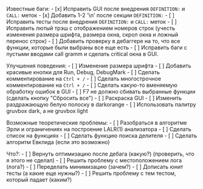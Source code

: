 Известные баги:
    - [x] Исправить GUI после внедрения `DEFINITION:` и `CALL:` меток
    - [x] Добавить 1-2 '\n' после секции `DEFINITION:`
    - [ ] Исправить тесты после внедрения `DEFINITION:` и `CALL:` меток
    - [ ] Исправить лютый трэш с отображением номеров строк (учесть изменения
        размера шрифта, размера окна, скрол окна и ложный перенос строк)
    - [ ] Добавить проверку в дебаггере на то, что все функции, которые были
        выбраны все еще есть
    - [ ] Исправить баги с пустыми вводами call gramm и сделать critical окна
        в GUI.

Улучшения поведения:
    - [ ] Изменение размера шрифта
    - [ ] Добавить красивые кнопки для Run, Debug, DebugMark
    - [ ] Сделать комментирование на `Ctrl + /`
    - [ ] Сделать многострочное комментирование на `Ctrl + /`
    - [ ] Сделать какую-то вменяемую обработку ошибок в GUI
    - [ ] F7 не должно сбивать выбранные функции (сделать кнопку "Сбросить все")
    - [ ] Раскраска GUI
        - [ ] Изменить раздражающую белую полоску в darkorange
        - [ ] Использовать палитру gruvbox dark, а не gruvbox light

Возможные теоретические проблемы:
    - [ ] Разобраться в алгоритме Эрли и ограничениях на построение LALR(1) анализатора
    - [ ] Сделать список на функциях
    - [ ] Сделать функцию поиска делителя
    - [ ] Сделать алгоритм Евклида (если это возможно)

Что?:
    - [ ] Вернуть оптимизацию после дебага (какую?) (проверить, что я этого не
        сделал)
    - [ ] Решить проблему с местоположением лога (лога?)
    - [ ] Переделать минимизацию (зачем?)
    - [ ] Дописать юнит тесты (а какие еще нужны?)
    - [ ] Решить проблему с тем тестом, который падает (каким?)

